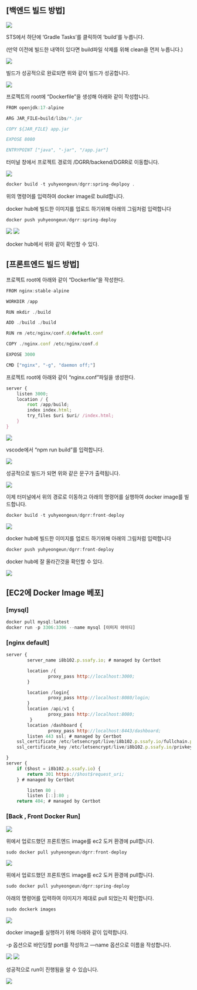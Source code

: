 ## [백엔드 빌드 방법]

<img src="./img/1">

STS에서 하단에 ‘Gradle Tasks’를 클릭하여 ‘build’를 누릅니다.

(만약 이전에 빌드한 내역이 있다면 build파일 삭제를 위해 clean을 먼저 누릅니다.)

<img src="./img/2">

빌드가 성공적으로 완료되면 위와 같이 빌드가 성공합니다.

<img src="./img/3">

프로젝트의 root에 “Dockerfile”을 생성해 아래와 같이 작성합니다.

```jsx
FROM openjdk:17-alpine

ARG JAR_FILE=build/libs/*.jar

COPY ${JAR_FILE} app.jar

EXPOSE 8080

ENTRYPOINT ["java", "-jar", "/app.jar"]
```

터미널 창에서 프로젝트 경로의 /DGRR/backend/DGRR로 이동합니다.

<img src="./img/4">

```jsx
docker build -t yuhyeongeun/dgrr:spring-deplpoy .
```

위의 명령어를 입력하여 docker image로 build합니다.

docker hub에 빌드한 이미지를 업로드 하기위해 아래의 그림처럼 입력합니다

```jsx
docker push yuhyeongeun/dgrr:spring-deploy
```

<img src="./img/5">

<img src="./img/6">

docker hub에서 위와 같이 확인할 수 있다.

## [프론트엔드 빌드 방법]

프로젝트 root에 아래와 같이 “Dockerfile”을 작성한다.

```jsx
FROM nginx:stable-alpine

WORKDIR /app

RUN mkdir ./build

ADD ./build ./build

RUN rm /etc/nginx/conf.d/default.conf

COPY ./nginx.conf /etc/nginx/conf.d

EXPOSE 3000

CMD ["nginx", "-g", "daemon off;"]
```

프로젝트 root에 아래와 같이 “nginx.conf”파일을 생성한다.

```jsx
server {
    listen 3000;
    location / {
        root /app/build;
        index index.html;
        try_files $uri $uri/ /index.html;
    }
}
```

<img src="./img/7">

vscode에서 “npm run build”를 입력합니다.

<img src="./img/8">

성공적으로 빌드가 되면 위와 같은 문구가 출력됩니다.

<img src="./img/9">

이제 터미널에서 위의 경로로 이동하고 아래의 명령어를 실행하여 docker image를 빌드합니다.

```jsx
docker build -t yuhyeongeun/dgrr:front-deploy
```

<img src="./img/10">

docker hub에 빌드한 이미지를 업로드 하기위해 아래의 그림처럼 입력합니다

```jsx
docker push yuhyeongeun/dgrr:front-deploy
```

docker hub에 잘 올라간것을 확인할 수 있다.

<img src="./img/11">

## [EC2에 Docker Image 베포]

### [mysql]

```jsx
docker pull mysql:latest
docker run -p 3306:3306 --name mysql [이미지 아이디]
```

### [nginx default]

```jsx
server {
        server_name i8b102.p.ssafy.io; # managed by Certbot

	    location /{
                proxy_pass http://localhost:3000;
        }

        location /login{
                proxy_pass http://localhost:8080/login;
        }
        location /api/v1 {
                proxy_pass http://localhost:8080;
         }
        location /dashboard {
                proxy_pass http://localhost:8443/dashboard;
		listen 443 ssl; # managed by Certbot
    ssl_certificate /etc/letsencrypt/live/i8b102.p.ssafy.io/fullchain.pem; # managed by Certbot
    ssl_certificate_key /etc/letsencrypt/live/i8b102.p.ssafy.io/privkey.pem; # managed by Certbot

}
server {
    if ($host = i8b102.p.ssafy.io) {
        return 301 https://$host$request_uri;
    } # managed by Certbot

        listen 80 ;
        listen [::]:80 ;
    return 404; # managed by Certbot

```

### [Back , Front Docker Run]

<img src="./img/12">

위에서 업로드했던 프론트엔드 image를 ec2 도커 환경에 pull합니다.

```jsx
sudo docker pull yuhyeongeun/dgrr:front-deploy
```

<img src="./img/13">

위에서 업로드했던 프론트엔드 image를 ec2 도커 환경에 pull합니다.

```jsx
sudo docker pull yuhyeongeun/dgrr:spring-deploy
```

아래의 명령어를 입력하여 이미지가 제대로 pull 되었는지 확인합니다.

```jsx
sudo dockerk images
```

<img src="./img/15">

docker image를 실행하기 위해 아래와 같이 입력합니다.

-p 옵션으로 바인딩할 port를 작성하고 —name 옵션으로 이름을 작성합니다.

<img src="./img/16">

<img src="./img/17">

성공적으로 run이 진행됨을 알 수 있습니다.

<img src="./img/18">
